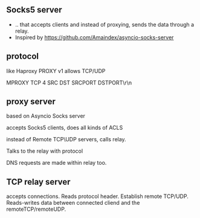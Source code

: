 

## Socks5 server

- .. that accepts clients and instead of proxying, sends the data  through a relay.
- Inspired by https://github.com/Amaindex/asyncio-socks-server 

## protocol

like Haproxy PROXY v1
allows TCP/UDP

MPROXY TCP 4 SRC DST SRCPORT DSTPORT\r\n

## proxy server

based on Asyncio Socks server

accepts Socks5 clients, does all kinds of ACLS

instead of Remote TCP\UDP servers, calls relay.

Talks to the relay with protocol

DNS requests are made within relay too.


## TCP relay server

accepts connections. Reads protocol header. Establish remote TCP/UDP. Reads-writes data between connected cliend and the remoteTCP/remoteUDP.

